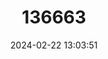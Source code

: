 ---
title: "136663"
category: "Myoprocta pratti"
draft: false
date: 2024-02-22 13:03:51
languages:
  English: ["Green Acouchi"]
---